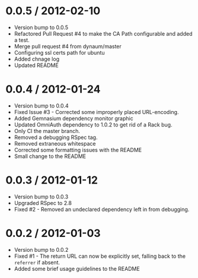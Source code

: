 
0.0.5 / 2012-02-10 
==================

  * Version bump to 0.0.5
  * Refactored Pull Request #4 to make the CA Path configurable and added a test.
  * Merge pull request #4 from dynaum/master
  * Configuring ssl certs path for ubuntu
  * Added chnage log
  * Updated README

0.0.4 / 2012-01-24 
==================

  * Version bump to 0.0.4
  * Fixed Issue #3 - Corrected some improperly placed URL-encoding.
  * Added Gemnasium dependency monitor graphic
  * Updated OmniAuth dependency to 1.0.2 to get rid of a Rack bug.
  * Only CI the master branch.
  * Removed a debugging RSpec tag.
  * Removed extraneous whitespace
  * Corrected some formatting issues with the README
  * Small change to the README

0.0.3 / 2012-01-12 
==================

  * Version bump to 0.0.3
  * Upgraded RSpec to 2.8
  * Fixed #2 - Removed an undeclared dependency left in from debugging.

0.0.2 / 2012-01-03 
==================

  * Version bump to 0.0.2
  * Fixed #1 - The return URL can now be explicitly set, falling back to the `referrer` if absent.
  * Added some brief usage guidelines to the README
